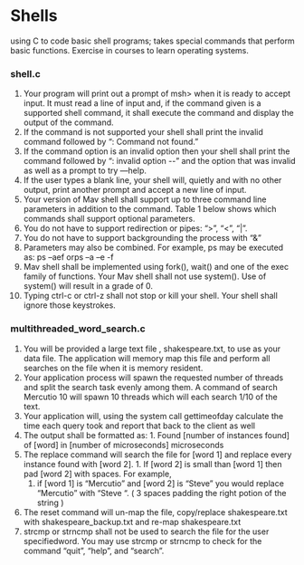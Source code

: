# Shells
using C to code basic shell programs; takes special commands that perform basic functions.  Exercise in courses to learn operating systems.

### shell.c
  1. Your program will print out a prompt of msh> when it is ready to accept input. It must read a line of input and, if the command given is a supported shell command, it shall execute the command and display the output of the command.
  2. If the command is not supported your shell shall print the invalid command followed by “: Command not found.”
  3. If the command option is an invalid option then your shell shall print the command followed by “: invalid option --” and the option that was invalid as well as a prompt to try —help.
  4.  If the user types a blank line, your shell will, quietly and with no other output, print another prompt and accept a new line of input.
  5.  Your version of Mav shell shall support up to three command line parameters in addition to the command. Table 1 below shows which commands shall support optional parameters.
  6.  You do not have to support redirection or pipes: “>”, “<”, “|”.
  7.  You do not have to support backgrounding the process with “&”
  8.  Parameters may also be combined. For example, ps may be executed as: ps –aef orps –a –e -f
  9.  Mav shell shall be implemented using fork(), wait() and one of the exec family of functions. Your Mav shell shall not use system(). Use of system() will result in a grade of 0.
  9.  Typing ctrl-c or ctrl-z shall not stop or kill your shell. Your shell shall ignore those keystrokes.


### multithreaded_word_search.c
  1. You will be provided a large text file , shakespeare.txt, to use as your data file. The application will memory map this file and perform all searches on the file when it is memory resident.
  2. Your application process will spawn the requested number of threads and split the search task evenly among them. A command of search Mercutio 10 will spawn 10 threads which will each search 1/10 of the text.
  3. Your application will, using the system call gettimeofday calculate the time each query took and report that back to the client as well
  4. The output shall be formatted as:
    1. Found [number of instances found] of [word] in [number of microseconds] microseconds
  5. The replace command will search the file for [word 1] and replace every instance found with [word 2]. 
    1. If [word 2] is small than [word 1] then pad [word 2] with spaces. For example, 
      1. if [word 1] is “Mercutio” and [word 2] is “Steve” you would replace “Mercutio” with “Steve “. ( 3 spaces padding the right potion of the string )
  6. The reset command will un-map the file, copy/replace shakespeare.txt with shakespeare_backup.txt and re-map shakespeare.txt
  7. strcmp or strncmp shall not be used to search the file for the user specifiedword. You may use strcmp or strncmp to check for the command “quit”, “help”, and “search”.
